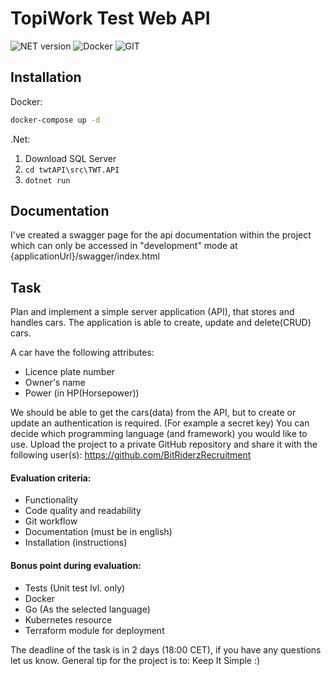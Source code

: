 # TopiWork Test Web API
![NET version](https://img.shields.io/badge/NET%20version-7-green)
![Docker](https://img.shields.io/badge/-Docker-blue)
![GIT](https://img.shields.io/badge/-GIT-orange)
## Installation

Docker:
```sh
docker-compose up -d
```

.Net:
1. Download SQL Server
2. ```cd twtAPI\src\TWT.API```
3. ```dotnet run ```

## Documentation
I've created a swagger page for the api documentation within the project which can only be accessed in "development" mode at {applicationUrl}/swagger/index.html

## Task

Plan and implement a simple server application (API), that stores and handles cars.
The application is able to create, update and delete(CRUD) cars. 

A car have the following attributes:
- Licence plate number
- Owner's name
- Power (in HP(Horsepower))

We should be able to get the cars(data) from the API, but to create or update an
authentication is required. (For example a secret key)
You can decide which programming language (and framework) you would like to use.
Upload the project to a private GitHub repository and share it with the following user(s):
https://github.com/BitRiderzRecruitment

#### Evaluation criteria:
- Functionality
- Code quality and readability
- Git workflow
- Documentation (must be in english)
- Installation (instructions)

#### Bonus point during evaluation:
- Tests (Unit test lvl. only)
- Docker
- Go (As the selected language)
- Kubernetes resource
- Terraform module for deployment

The deadline of the task is in 2 days (18:00 CET), if you have any questions let us know.
General tip for the project is to: Keep It Simple :)